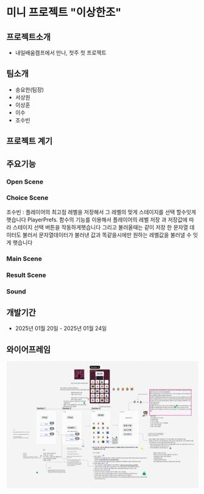 # 미니 프로젝트 "이상한조"


## 프로젝트소개
- 내일배움캠프에서 만나, 첫주 첫 프로젝트


## 팀소개
- 송요한(팀장)
- 서상원
- 이상훈
- 이수
- 조수빈

## 프로젝트 계기


## 주요기능

### **Open Scene**


### **Choice Scene**
조수빈 : 플레이어의 최고점 레벨을 저장해서 그 레벨의 맞게 스테이지를 선택 할수잇게 햇습니다
PlayerPrefs. 함수의 기능를 이용해서 플레이어의 레벨 저장 과 저장값에 따라 스테이지 선택 버튼을 작동하게햇습니다
그리고 불러올때는 같이 저장 한 문자열 데이터도 불러서 문자열데이터가 불러낸 값과 똑같을시에만 원하는 레벨값을 불러낼 수 잇게 햇습니다

### **Main Scene**


### **Result Scene**


### **Sound**

## 개발기간
- 2025년 01월 20일 - 2025년 01월 24일


## 와이어프레임

![alt text](wireframe.png)